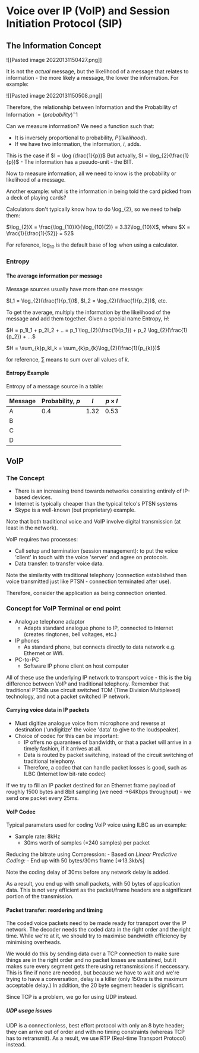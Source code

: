 # Voice over IP (VoIP) and Session Initiation Protocol (SIP)

## The Information Concept

![[Pasted image 20220131150427.png]]

It is not the *actual* message, but the likelihood of a message that relates to information - the more likely a message, the lower the information. For example:

![[Pasted image 20220131150508.png]]

Therefore, the relationship between Information and the Probability of Information $=(probability)^-1$

Can we measure information? We need a function such that:
- It is inversely proportional to probability, $P(likelihood)$.
- If we have two information, the information, $i$, adds.

This is the case if $I = \log (\frac{1}{p})$
But actually, $I = \log_{2}(\frac{1}{p})$ - The information has a pseudo-unit - the BIT.

Now to measure information, all we need to know is the probability or likelihood of a message.

Another example: what is the information in being told the card picked from a deck of playing cards?

Calculators don't typically know how to do \log_{2}, so we need to help them:

$\log_{2}X = \frac{\log_{10}X}{\log_{10}(2)} = 3.32\log_{10}X$, where $X = \frac{1}{\frac{1}{52}} = 52$

For reference, $\log_{10}$ is the default base of $\log$ when using a calculator.

### Entropy

#### The average information per message

Message sources usually have more than one message:

$I_1 = \log_{2}(\frac{1}{p_1})$, $I_2 = \log_{2}(\frac{1}{p_2})$, etc.

To get the average, multiply the information by the likelihood of the message and add them together. Given a special name Entropy, $H$:

$H = p_1I_1 + p_2I_2 + .. = p_1 \log_{2}(\frac{1}{p_1}) + p_2 \log_{2}(\frac{1}{p_2}) + ...$

$H = \sum_{k}p_kI_k = \sum_{k}p_{k}\log_{2}(\frac{1}{p_{k}})$

for reference, $\sum$ means to sum over all values of $k$.

#### Entropy Example

Entropy of a message source in a table:

| Message | Probability, $p$ | $I$ | $p \times I$ |
| --- | --- | --- | --- |
| A | 0.4 | 1.32 | 0.53 |
| B | | | |
| C | | | |
| D | | | |

## VoIP

### The Concept

- There is an increasing trend towards networks consisting entirely of IP-based devices.
- Internet is typically cheaper than the typical telco's PTSN systems
- Skype is a well-known (but proprietary) example.

Note that both traditional voice and VoIP involve digital transmission (at least in the network).

VoIP requires two processes:
- Call setup and termination (session management): to put the voice 'client' in touch with the voice 'server' and agree on protocols.
- Data transfer: to transfer voice data.

Note the similarity with traditional telephony (connection established then voice transmitted just like PTSN - connection terminated after use).

Therefore, consider the application as being connection oriented.

### Concept for VoIP Terminal or end point

- Analogue telephone adaptor
	- Adapts standard analogue phone to IP, connected to Internet (creates ringtones, bell voltages, etc.)
- IP phones
	- As standard phone, but connects directly to data network e.g. Ethernet or Wifi.
- PC-to-PC
	- Software IP phone client on host computer

All of these use the underlying IP network to transport voice - this is the big difference between VoIP and traditional telephony. Remember that traditional PTSNs use circuit switched TDM (Time Division Multiplexed) technology, and not a packet switched IP network.

#### Carrying voice data in IP packets

- Must digitize analogue voice from microphone and reverse at destination ('undigitize' the voice 'data' to give to the loudspeaker).
- Choice of codec for this can be important:
	- IP offers no guarantees of bandwidth, or that a packet will arrive in a timely fashion, if it arrives at all.
	- Data is routed by packet switching, instead of the circuit switching of traditional telephony.
	- Therefore, a codec that can handle packet losses is good, such as ILBC (Internet low bit-rate codec)

If we try to fill an IP packet destined for an Ethernet frame payload of roughly 1500 bytes and 8bit sampling (we need ->64Kbps throughput) - we send one packet every 25ms.

#### VoIP Codec

Typical parameters used for coding VoIP voice using ILBC as an example:
- Sample rate: 8kHz
	- 30ms worth of samples (=240 samples) per packet

Reducing the bitrate using Compression:
	- Based on *Linear Predictive Coding:*
	- End up with 50 bytes/30ms frame \[=>13.3kb/s\]
	
Note the coding delay of 30ms before any network delay is added.

As a result, you end up with small packets, with 50 bytes of application data. This is not very efficient as the packet/frame headers are a significant portion of the transmission.

#### Packet transfer: reordering and timing

The coded voice packets need to be made ready for transport over the IP network. The decoder needs the coded data in the right order and the right time. While we're at it, we should try to maximise bandwidth efficiency by minimising overheads.

We would do this by sending data over a TCP connection to make sure things are in the right order and no packet losses are sustained, but it makes sure every segment gets there using retransmissions if neccessary. This is fine if none are needed, but because we have to wait and we're trying to have a conversation, delay is a killer (only 150ms is the maximum acceptable delay.) In addition, the 20 byte segment header is significant.

Since TCP is a problem, we go for using UDP instead.

##### UDP usage issues

UDP is a connectionless, best effort protocol with only an 8 byte header; they can arrive out of order and with no timing constraints (whereas TCP has to retransmit). As a result, we use RTP (Real-time Transport Protocol) instead.




